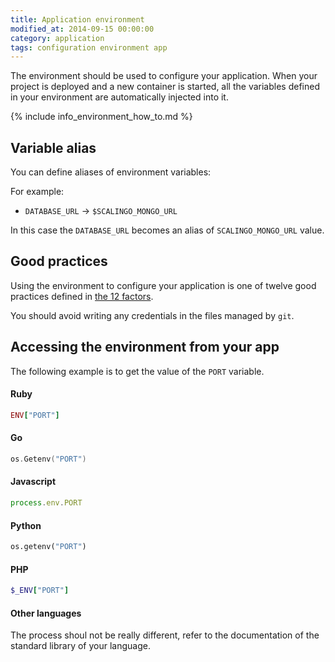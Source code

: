 ```yaml
---
title: Application environment
modified_at: 2014-09-15 00:00:00
category: application
tags: configuration environment app
---
```


The environment should be used to configure your application. When your
project is deployed and a new container is started, all the variables defined
in your environment are automatically injected into it.

{% include info_environment_how_to.md %}

## Variable alias

You can define aliases of environment variables:

For example:

* `DATABASE_URL` -&gt; `$SCALINGO_MONGO_URL`

In this case the `DATABASE_URL` becomes an alias of `SCALINGO_MONGO_URL` value.

## Good practices

Using the environment to configure your application is one of twelve good practices
defined in [the 12 factors](http://12factor.net/).

You should avoid writing any credentials in the files managed by `git`.

## Accessing the environment from your app

The following example is to get the value of the `PORT` variable.

#### Ruby

```ruby
ENV["PORT"]
```

#### Go

```go
os.Getenv("PORT")
```

#### Javascript

```js
process.env.PORT
```

#### Python

```python
os.getenv("PORT")
```

#### PHP

```ruby
$_ENV["PORT"]
```

#### Other languages

The process shoul not be really different, refer to the documentation of
the standard library of your language.
